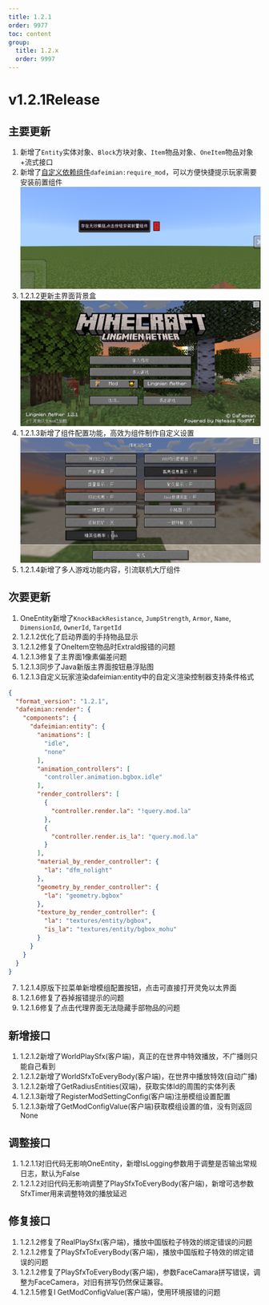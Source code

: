 ```yaml
---
title: 1.2.1
order: 9977
toc: content
group:
  title: 1.2.x
  order: 9997
---
```

# v1.2.1<Badge type="success">Release</Badge>
## 主要更新
1. 新增了`Entity`实体对象、`Block`方块对象、`Item`物品对象、`OneItem`物品对象+流式接口
2. 新增了[自定义依赖组件](/docs/component-config)`dafeimian:require_mod`，可以方便快捷提示玩家需要安装前置组件
![](./picture/component-config-0.png)
3. <Badge type="info">1.2.1.2</Badge>更新主界面背景盒
![](./picture/121-2.png)
4. <Badge type="info">1.2.1.3</Badge>新增了组件配置功能，高效为组件制作自定义设置
![](./picture/121-1.png)
5. <Badge type="info">1.2.1.4</Badge>新增了多人游戏功能内容，引流联机大厅组件

## 次要更新
1. OneEntity新增了`KnockBackResistance`, `JumpStrength`, `Armor`, `Name`, `DimensionId`, `OwnerId`, `TargetId`
2. <Badge type="info">1.2.1.2</Badge>优化了启动界面的手持物品显示
3. <Badge type="info">1.2.1.2</Badge>修复了OneItem空物品时ExtraId报错的问题
4. <Badge type="info">1.2.1.3</Badge>修复了主界面1像素偏差问题
5. <Badge type="info">1.2.1.3</Badge>同步了Java新版主界面按钮悬浮贴图
6. <Badge type="info">1.2.1.3</Badge>自定义玩家渲染dafeimian:entity中的自定义渲染控制器支持条件格式
```json
{
  "format_version": "1.2.1",
  "dafeimian:render": {
    "components": {
      "dafeimian:entity": {
        "animations": [
          "idle",
          "none"
        ],
        "animation_controllers": [
          "controller.animation.bgbox.idle"
        ],
        "render_controllers": [
          {
            "controller.render.la": "!query.mod.la"
          },
          {
            "controller.render.is_la": "query.mod.la"
          }
        ],
        "material_by_render_controller": {
          "la": "dfm_nolight"
        },
        "geometry_by_render_controller": {
          "la": "geometry.bgbox"
        },
        "texture_by_render_controller": {
          "la": "textures/entity/bgbox",
          "is_la": "textures/entity/bgbox_mohu"
        }
      }
    }
  }
}
```
7. <Badge type="info">1.2.1.4</Badge>原版下拉菜单新增模组配置按钮，点击可直接打开灵免以太界面
8. <Badge type="info">1.2.1.6</Badge>修复了吞掉报错提示的问题
9. <Badge type="info">1.2.1.6</Badge>修复了点击代理界面无法隐藏手部物品的问题


## 新增接口
1. <Badge type="info">1.2.1.2</Badge>新增了WorldPlaySfx(客户端)，真正的在世界中特效播放，不广播则只能自己看到
2. <Badge type="info">1.2.1.2</Badge>新增了WorldSfxToEveryBody(客户端)，在世界中播放特效(自动广播)
3. <Badge type="info">1.2.1.2</Badge>新增了GetRadiusEntities(双端)，获取实体Id的周围的实体列表
4. <Badge type="info">1.2.1.3</Badge>新增了RegisterModSettingConfig(客户端)注册模组设置配置
5. <Badge type="info">1.2.1.3</Badge>新增了GetModConfigValue(客户端)获取模组设置的值，没有则返回None

## 调整接口
1. <Badge type="info">1.2.1.1</Badge><Badge type="success">对旧代码无影响</Badge>OneEntity，新增IsLogging参数用于调整是否输出常规日志，默认为False
2. <Badge type="info">1.2.1.2</Badge><Badge type="success">对旧代码无影响</Badge>调整了PlaySfxToEveryBody(客户端)，新增可选参数SfxTimer用来调整特效的播放延迟

## 修复接口
1. <Badge type="info">1.2.1.2</Badge>修复了RealPlaySfx(客户端)，播放中国版粒子特效的绑定错误的问题
2. <Badge type="info">1.2.1.2</Badge>修复了PlaySfxToEveryBody(客户端)，播放中国版粒子特效的绑定错误的问题
3. <Badge type="info">1.2.1.2</Badge>修复了PlaySfxToEveryBody(客户端)，参数FaceCamara拼写错误，调整为FaceCamera，对旧有拼写仍然保证兼容。
4. <Badge type="info">1.2.1.5</Badge>修复l GetModConfigValue(客户端)，使用环境报错的问题